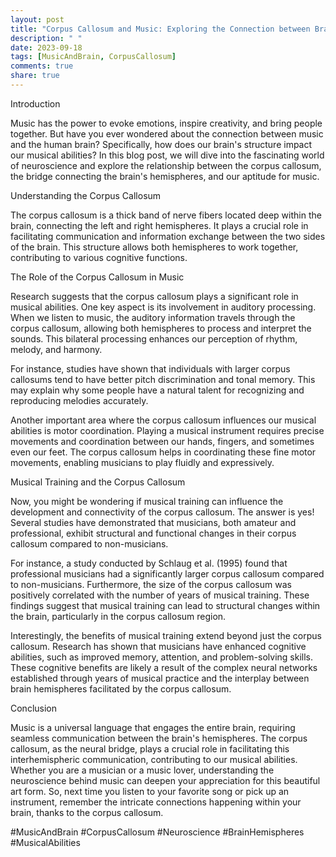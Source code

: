 ```yaml
---
layout: post
title: "Corpus Callosum and Music: Exploring the Connection between Brain Hemispheres and Musical Abilities"
description: " "
date: 2023-09-18
tags: [MusicAndBrain, CorpusCallosum]
comments: true
share: true
---
```


Introduction

Music has the power to evoke emotions, inspire creativity, and bring people together. But have you ever wondered about the connection between music and the human brain? Specifically, how does our brain's structure impact our musical abilities? In this blog post, we will dive into the fascinating world of neuroscience and explore the relationship between the corpus callosum, the bridge connecting the brain's hemispheres, and our aptitude for music.

Understanding the Corpus Callosum

The corpus callosum is a thick band of nerve fibers located deep within the brain, connecting the left and right hemispheres. It plays a crucial role in facilitating communication and information exchange between the two sides of the brain. This structure allows both hemispheres to work together, contributing to various cognitive functions.

The Role of the Corpus Callosum in Music

Research suggests that the corpus callosum plays a significant role in musical abilities. One key aspect is its involvement in auditory processing. When we listen to music, the auditory information travels through the corpus callosum, allowing both hemispheres to process and interpret the sounds. This bilateral processing enhances our perception of rhythm, melody, and harmony.

For instance, studies have shown that individuals with larger corpus callosums tend to have better pitch discrimination and tonal memory. This may explain why some people have a natural talent for recognizing and reproducing melodies accurately.

Another important area where the corpus callosum influences our musical abilities is motor coordination. Playing a musical instrument requires precise movements and coordination between our hands, fingers, and sometimes even our feet. The corpus callosum helps in coordinating these fine motor movements, enabling musicians to play fluidly and expressively.

Musical Training and the Corpus Callosum

Now, you might be wondering if musical training can influence the development and connectivity of the corpus callosum. The answer is yes! Several studies have demonstrated that musicians, both amateur and professional, exhibit structural and functional changes in their corpus callosum compared to non-musicians.

For instance, a study conducted by Schlaug et al. (1995) found that professional musicians had a significantly larger corpus callosum compared to non-musicians. Furthermore, the size of the corpus callosum was positively correlated with the number of years of musical training. These findings suggest that musical training can lead to structural changes within the brain, particularly in the corpus callosum region.

Interestingly, the benefits of musical training extend beyond just the corpus callosum. Research has shown that musicians have enhanced cognitive abilities, such as improved memory, attention, and problem-solving skills. These cognitive benefits are likely a result of the complex neural networks established through years of musical practice and the interplay between brain hemispheres facilitated by the corpus callosum.

Conclusion

Music is a universal language that engages the entire brain, requiring seamless communication between the brain's hemispheres. The corpus callosum, as the neural bridge, plays a crucial role in facilitating this interhemispheric communication, contributing to our musical abilities. Whether you are a musician or a music lover, understanding the neuroscience behind music can deepen your appreciation for this beautiful art form. So, next time you listen to your favorite song or pick up an instrument, remember the intricate connections happening within your brain, thanks to the corpus callosum.

#MusicAndBrain #CorpusCallosum #Neuroscience #BrainHemispheres #MusicalAbilities
